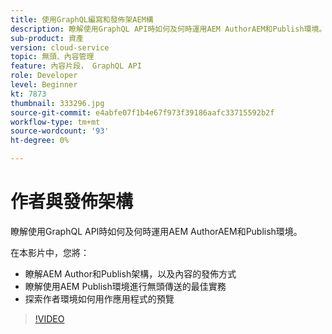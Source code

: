 ```yaml
---
title: 使用GraphQL編寫和發佈架AEM構
description: 瞭解使用GraphQL API時如何及何時運用AEM AuthorAEM和Publish環境。
sub-product: 資產
version: cloud-service
topic: 無頭、內容管理
feature: 內容片段， GraphQL API
role: Developer
level: Beginner
kt: 7873
thumbnail: 333296.jpg
source-git-commit: e4abfe07f1b4e67f973f39186aafc33715592b2f
workflow-type: tm+mt
source-wordcount: '93'
ht-degree: 0%

---
```



# 作者與發佈架構

瞭解使用GraphQL API時如何及何時運用AEM AuthorAEM和Publish環境。

在本影片中，您將：

+ 瞭解AEM Author和Publish架構，以及內容的發佈方式
+ 瞭解使用AEM Publish環境進行無頭傳送的最佳實務
+ 探索作者環境如何用作應用程式的預覽

>[!VIDEO](https://video.tv.adobe.com/v/333296/?quality=12&learn=on)
